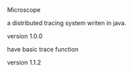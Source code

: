 Microscope 

a distributed tracing system writen in java.

version 1.0.0

have basic trace function

version 1.1.2


